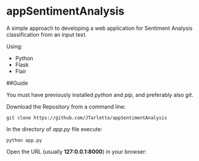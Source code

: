 # appSentimentAnalysis
A simple approach to developing a web application for Sentiment Analysis classification from an input text.

Using: 
- Python 
- Flask 
- Flair

##Guide

You must have previously installed *python* and *pip*, and preferably also *git*.

Download the Repository from a command line:

	git clone https://github.com/JTarletta/appSentimentAnalysis
  
In the directory of *app.py* file execute:

	python app.py

Open the URL (usually **127:0.0.1:8000**) in your browser:
	 

